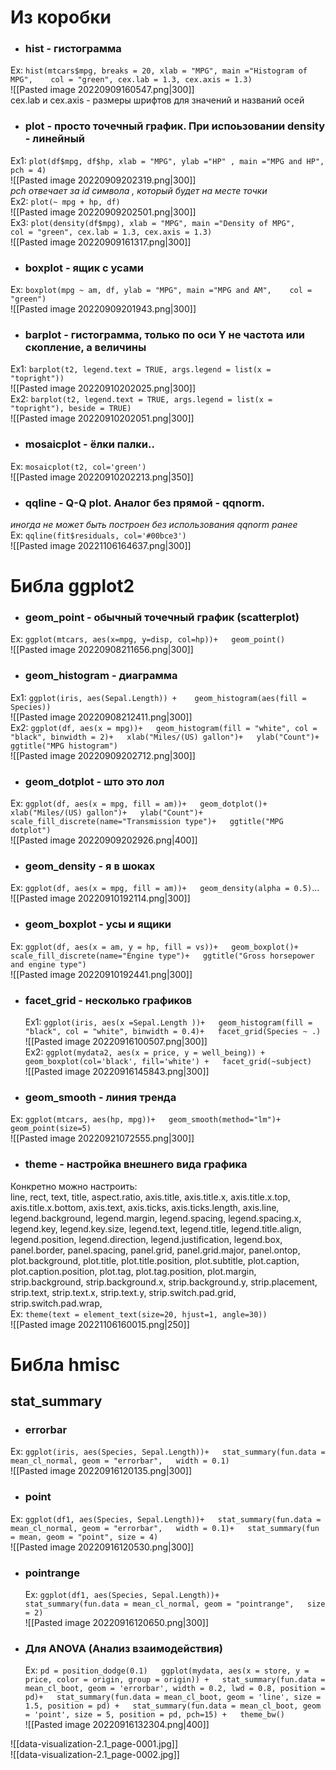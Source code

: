 # Из коробки  
- ### **hist** - гистограмма   
Ex: ```hist(mtcars$mpg, breaks = 20, xlab = "MPG", main ="Histogram of MPG",   
     col = "green", cex.lab = 1.3, cex.axis = 1.3)```    
     ![[Pasted image 20220909160547.png|300]]    
	 cex.lab и cex.axis - размеры шрифтов для значений и названий осей    
- ### **plot** - просто точечный график. При испоьзовании density - линейный    
Ex1: ```plot(df$mpg, df$hp, xlab = "MPG", ylab ="HP" , main ="MPG and HP", pch = 4)```    
![[Pasted image 20220909202319.png|300]]  
*pch отвечает за id символа , который будет на месте точки*  
Ex2: `plot(~ mpg + hp, df)`  
![[Pasted image 20220909202501.png|300]]  
Ex3: ```plot(density(df$mpg), xlab = "MPG", main ="Density of MPG",   
     col = "green", cex.lab = 1.3, cex.axis = 1.3)```  
	![[Pasted image 20220909161317.png|300]]   
- ### **boxplot** - ящик с усами  
Ex: ```boxplot(mpg ~ am, df, ylab = "MPG", main ="MPG and AM",   
        col = "green")```  
![[Pasted image 20220909201943.png|300]]  
- ### **barplot** - гистограмма, только по оси Y не частота или скопление, а величины  
Ex1: `barplot(t2, legend.text = TRUE, args.legend = list(x = "topright"))`  
![[Pasted image 20220910202025.png|300]]  
Ex2: `barplot(t2, legend.text = TRUE, args.legend = list(x = "topright"), beside = TRUE)`  
![[Pasted image 20220910202051.png|300]]  
- ### **mosaicplot** - ёлки палки..  
Ex: `mosaicplot(t2, col='green')`  
  ![[Pasted image 20220910202213.png|350]]  
  - ### qqline - Q-Q plot. Аналог без прямой - qqnorm.   
  *иногда не может быть построен без использования qqnorm ранее*  
  Ex: `qqline(fit$residuals, col='#00bce3')`  
  ![[Pasted image 20221106164637.png|300]]  
# Библа ggplot2  
- ### **geom_point** - обычный точечный график (scatterplot)  
Ex: ```ggplot(mtcars, aes(x=mpg, y=disp, col=hp))+  
  geom_point()```  
  ![[Pasted image 20220908211656.png|300]]  
- ### **geom_histogram** - диаграмма  
Ex1: ```ggplot(iris, aes(Sepal.Length)) +   
  geom_histogram(aes(fill = Species))```  
![[Pasted image 20220908212411.png|300]]  
Ex2: ```ggplot(df, aes(x = mpg))+  
  geom_histogram(fill = "white", col = "black", binwidth = 2)+  
  xlab("Miles/(US) gallon")+  
  ylab("Count")+  
  ggtitle("MPG histogram")```  
  ![[Pasted image 20220909202712.png|300]]  
- ### **geom_dotplot** -  што это лол  
Ex: ```ggplot(df, aes(x = mpg, fill = am))+  
  geom_dotplot()+  
  xlab("Miles/(US) gallon")+  
  ylab("Count")+  
  scale_fill_discrete(name="Transmission type")+  
  ggtitle("MPG dotplot")```  
  ![[Pasted image 20220909202926.png|400]]  
- ### **geom_density** - я в шоках   
Ex: ```ggplot(df, aes(x = mpg, fill = am))+  
  geom_density(alpha = 0.5)```...  
  ![[Pasted image 20220910192114.png|300]]  
- ### **geom_boxplot** - усы и ящики  
Ex: ```ggplot(df, aes(x = am, y = hp, fill = vs))+  
  geom_boxplot()+  
  scale_fill_discrete(name="Engine type")+  
  ggtitle("Gross horsepower and engine type")```  
  ![[Pasted image 20220910192441.png|300]]  
- ### **facet_grid** - несколько графиков  
  Ex1: ```ggplot(iris, aes(x =Sepal.Length ))+  
  geom_histogram(fill = "black", col = "white", binwidth = 0.4)+  
  facet_grid(Species ~ .)```  
  ![[Pasted image 20220916100507.png|300]]  
Ex2: ```ggplot(mydata2, aes(x = price, y = well_being)) +  
  geom_boxplot(col='black', fill='white') +  
  facet_grid(~subject)```  
![[Pasted image 20220916145843.png|300]]  
- ### **geom_smooth** - линия тренда  
Ex: ```ggplot(mtcars, aes(hp, mpg))+  
	geom_smooth(method="lm")+  
	geom_point(size=5)```  
	![[Pasted image 20220921072555.png|300]]  
- ### **theme** - настройка внешнего вида графика  
Конкретно можно настроить:  
  line, rect, text, title, aspect.ratio, axis.title, axis.title.x, axis.title.x.top, axis.title.x.bottom, axis.text, axis.ticks, axis.ticks.length, axis.line, legend.background, legend.margin, legend.spacing, legend.spacing.x, legend.key, legend.key.size, legend.text, legend.title, legend.title.align, legend.position, legend.direction, legend.justification, legend.box, panel.border, panel.spacing, panel.grid, panel.grid.major, panel.ontop, plot.background, plot.title, plot.title.position, plot.subtitle, plot.caption, plot.caption.position, plot.tag, plot.tag.position, plot.margin, strip.background, strip.background.x, strip.background.y, strip.placement, strip.text, strip.text.x, strip.text.y, strip.switch.pad.grid, strip.switch.pad.wrap,  
Ex: `theme(text = element_text(size=20, hjust=1, angle=30))`  
![[Pasted image 20221106160015.png|250]]  
# Библа hmisc  
## stat_summary  
- ### **errorbar**   
Ex: ```ggplot(iris, aes(Species, Sepal.Length))+  
  stat_summary(fun.data = mean_cl_normal, geom = "errorbar",  
               width = 0.1)```  
![[Pasted image 20220916120135.png|300]]  
- ### **point**   
Ex: ```ggplot(df1, aes(Species, Sepal.Length))+  
  stat_summary(fun.data = mean_cl_normal, geom = "errorbar",  
               width = 0.1)+  
  stat_summary(fun = mean, geom = "point", size = 4)```  
  ![[Pasted image 20220916120530.png|300]]  
- ### **pointrange**   
  Ex: ```ggplot(df1, aes(Species, Sepal.Length))+  
  stat_summary(fun.data = mean_cl_normal, geom = "pointrange",  
               size = 2)```  
  ![[Pasted image 20220916120650.png|300]]  
- ### Для ANOVA (Анализ взаимодействия)  
  Ex: ```pd = position_dodge(0.1)  
ggplot(mydata, aes(x = store, y = price, color = origin, group = origin)) +  
  stat_summary(fun.data = mean_cl_boot, geom = 'errorbar', width = 0.2, lwd = 0.8, position = pd)+  
  stat_summary(fun.data = mean_cl_boot, geom = 'line', size = 1.5, position = pd) +  
  stat_summary(fun.data = mean_cl_boot, geom = 'point', size = 5, position = pd, pch=15) +  
  theme_bw()```  
  ![[Pasted image 20220916132304.png|400]]  
  
![[data-visualization-2.1_page-0001.jpg]]  
![[data-visualization-2.1_page-0002.jpg]]